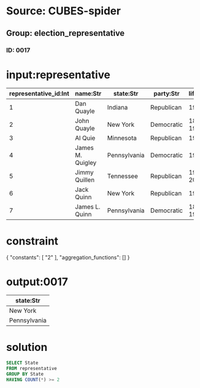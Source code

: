 # Source: CUBES-spider
## Group: election_representative
### ID: 0017

# input:representative

| representative_id:Int | name:Str | state:Str | party:Str | lifespan:Str |
|---|---|---|---|---|
| 1 | Dan Quayle | Indiana | Republican | 1947– |
| 2 | John Quayle | New York | Democratic | 1868–1930 |
| 3 | Al Quie | Minnesota | Republican | 1923– |
| 4 | James M. Quigley | Pennsylvania | Democratic | 1918– |
| 5 | Jimmy Quillen | Tennessee | Republican | 1916–2003 |
| 6 | Jack Quinn | New York | Republican | 1951– |
| 7 | James L. Quinn | Pennsylvania | Democratic | 1875–1960 |

# constraint

{
  "constants": [
    "2"
  ],
  "aggregation_functions": []
}

# output:0017

| state:Str |
|---|
| New York |
| Pennsylvania |

# solution

```sql
SELECT State
FROM representative
GROUP BY State
HAVING COUNT(*) >= 2
```
